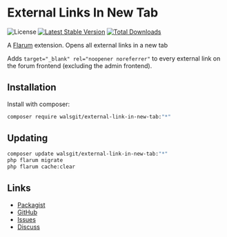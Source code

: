 # External Links In New Tab

![License](https://img.shields.io/badge/license-MIT-blue.svg) [![Latest Stable Version](https://img.shields.io/packagist/v/walsgit/external-links-in-new-tab.svg)](https://packagist.org/packages/walsgit/external-links-in-new-tab) [![Total Downloads](https://img.shields.io/packagist/dt/walsgit/external-links-in-new-tab.svg)](https://packagist.org/packages/walsgit/external-links-in-new-tab)

A [Flarum](https://flarum.org) extension. Opens all external links in a new tab

Adds `target="_blank" rel="noopener noreferrer"` to every external link on the forum frontend (excluding the admin frontend).

## Installation

Install with composer:

```sh
composer require walsgit/external-link-in-new-tab:"*"
```

## Updating

```sh
composer update walsgit/external-link-in-new-tab:"*"
php flarum migrate
php flarum cache:clear
```

## Links

- [Packagist](https://packagist.org/packages/walsgit/external-links-in-new-tab)
- [GitHub](https://github.com/walsgit/external-links-in-new-tab)
- [Issues](https://github.com/WalsGit/external-links-in-new-tab/issues)
- [Discuss](https://discuss.flarum.org/d/36348-external-links-in-new-tab)
